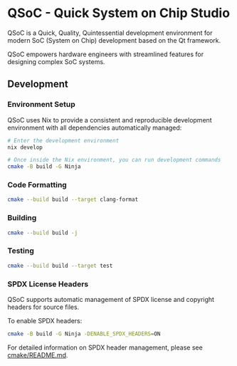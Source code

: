 # QSoC - Quick System on Chip Studio

QSoC is a Quick, Quality, Quintessential development environment for modern
SoC (System on Chip) development based on the Qt framework.

QSoC empowers hardware engineers with streamlined features for designing complex
SoC systems.

## Development

### Environment Setup

QSoC uses Nix to provide a consistent and reproducible development environment
with all dependencies automatically managed:

```bash
# Enter the development environment
nix develop

# Once inside the Nix environment, you can run development commands
cmake -B build -G Ninja
```

### Code Formatting

```bash
cmake --build build --target clang-format
```

### Building

```bash
cmake --build build -j
```

### Testing

```bash
cmake --build build --target test
```

### SPDX License Headers

QSoC supports automatic management of SPDX license and copyright headers for source files.

To enable SPDX headers:

```bash
cmake -B build -G Ninja -DENABLE_SPDX_HEADERS=ON
```

For detailed information on SPDX header management, please see [cmake/README.md](cmake/README.md).
